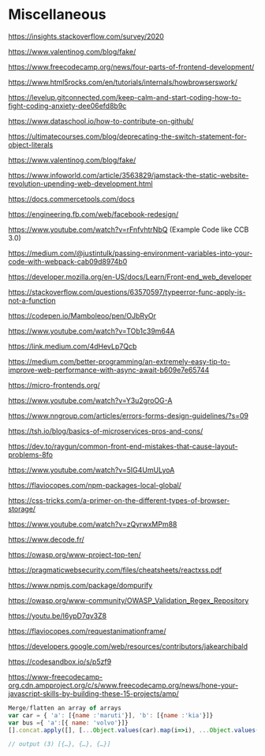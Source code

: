 # Miscellaneous

https://insights.stackoverflow.com/survey/2020

https://www.valentinog.com/blog/fake/

https://www.freecodecamp.org/news/four-parts-of-frontend-development/

https://www.html5rocks.com/en/tutorials/internals/howbrowserswork/

https://levelup.gitconnected.com/keep-calm-and-start-coding-how-to-fight-coding-anxiety-dee06efd8b9c

https://www.dataschool.io/how-to-contribute-on-github/

https://ultimatecourses.com/blog/deprecating-the-switch-statement-for-object-literals

https://www.valentinog.com/blog/fake/

https://www.infoworld.com/article/3563829/jamstack-the-static-website-revolution-upending-web-development.html

https://docs.commercetools.com/docs

https://engineering.fb.com/web/facebook-redesign/

https://www.youtube.com/watch?v=rFnfvhtrNbQ (Example Code like CCB 3.0)

https://medium.com/@justintulk/passing-environment-variables-into-your-code-with-webpack-cab09d8974b0

https://developer.mozilla.org/en-US/docs/Learn/Front-end_web_developer

https://stackoverflow.com/questions/63570597/typeerror-func-apply-is-not-a-function

https://codepen.io/Mamboleoo/pen/OJbRyOr

https://www.youtube.com/watch?v=TOb1c39m64A

https://link.medium.com/4dHevLp7Qcb

https://medium.com/better-programming/an-extremely-easy-tip-to-improve-web-performance-with-async-await-b609e7e65744

https://micro-frontends.org/

https://www.youtube.com/watch?v=Y3u2groOG-A

https://www.nngroup.com/articles/errors-forms-design-guidelines/?s=09

https://tsh.io/blog/basics-of-microservices-pros-and-cons/

https://dev.to/raygun/common-front-end-mistakes-that-cause-layout-problems-8fo

https://www.youtube.com/watch?v=5IG4UmULyoA

https://flaviocopes.com/npm-packages-local-global/

https://css-tricks.com/a-primer-on-the-different-types-of-browser-storage/

https://www.youtube.com/watch?v=zQyrwxMPm88

https://www.decode.fr/

https://owasp.org/www-project-top-ten/

https://pragmaticwebsecurity.com/files/cheatsheets/reactxss.pdf

https://www.npmjs.com/package/dompurify

https://owasp.org/www-community/OWASP_Validation_Regex_Repository

https://youtu.be/I6ypD7qv3Z8

https://flaviocopes.com/requestanimationframe/

https://developers.google.com/web/resources/contributors/jakearchibald

https://codesandbox.io/s/p5zf9

https://www-freecodecamp-org.cdn.ampproject.org/c/s/www.freecodecamp.org/news/hone-your-javascript-skills-by-building-these-15-projects/amp/

```js
Merge/flatten an array of arrays
var car = { 'a': [{name :'maruti'}], 'b': [{name :'kia'}]}
var bus ={ 'a':[{ name: 'volvo'}]}
[].concat.apply([], [...Object.values(car).map(i=>i), ...Object.values(bus).map(i=>i)])

// output (3) [{…}, {…}, {…}]
```
